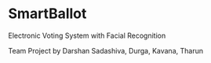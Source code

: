 # SmartBallot
Electronic Voting System with Facial Recognition 

Team Project by Darshan Sadashiva, Durga, Kavana, Tharun
